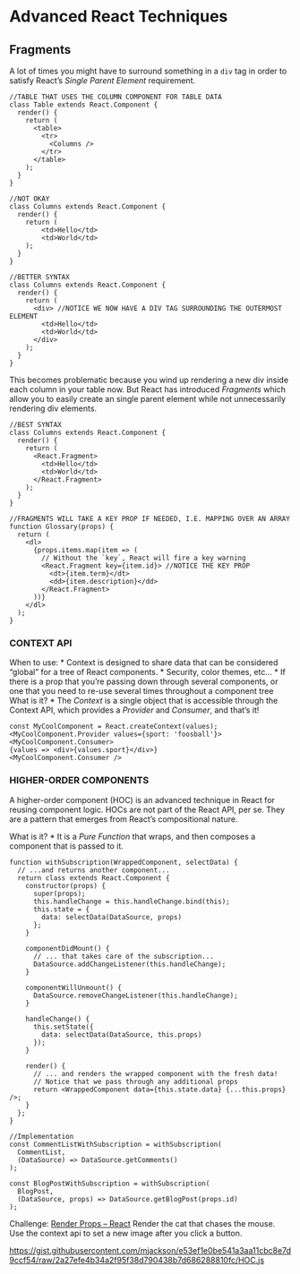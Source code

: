 # Advanced React Techniques
## Fragments
A lot of times you might have to surround something in a `div` tag in order to satisfy React’s *Single Parent Element* requirement.  

```
//TABLE THAT USES THE COLUMN COMPONENT FOR TABLE DATA
class Table extends React.Component {
  render() {
    return (
      <table>
        <tr>
          <Columns />
        </tr>
      </table>
    );
  }
}

//NOT OKAY
class Columns extends React.Component {
  render() {
    return (
        <td>Hello</td>
        <td>World</td>
    );
  }
}

//BETTER SYNTAX
class Columns extends React.Component {
  render() {
    return (
      <div> //NOTICE WE NOW HAVE A DIV TAG SURROUNDING THE OUTERMOST ELEMENT
        <td>Hello</td>
        <td>World</td>
      </div>
    );
  }
}
```

This becomes problematic because you wind up rendering a new div inside each column in your table now.  But React has introduced *Fragments* which allow you to easily create an single parent element while not unnecessarily rendering div elements.

```
//BEST SYNTAX
class Columns extends React.Component {
  render() {
    return (
      <React.Fragment>
        <td>Hello</td>
        <td>World</td>
      </React.Fragment>
    );
  }
}

//FRAGMENTS WILL TAKE A KEY PROP IF NEEDED, I.E. MAPPING OVER AN ARRAY
function Glossary(props) {
  return (
    <dl>
      {props.items.map(item => (
        // Without the `key`, React will fire a key warning
        <React.Fragment key={item.id}> //NOTICE THE KEY PROP
          <dt>{item.term}</dt>
          <dd>{item.description}</dd>
        </React.Fragment>
      ))}
    </dl>
  );
}
```


### CONTEXT API

When to use: 
	* Context is designed to share data that can be considered “global” for a tree of React components.
		* Security, color themes, etc… 
	* If there is a prop that you’re passing down through several components, or one that you need to re-use several times throughout a component tree 
What is it?
	* The *Context* is a single object that is accessible through the Context API, which provides a *Provider* and *Consumer*, and that’s it!
```
const MyCoolComponent = React.createContext(values);
<MyCoolComponent.Provider values={sport: 'foosball'}>
<MyCoolComponent.Consumer>
{values => <div>{values.sport}</div>}
<MyCoolComponent.Consumer />
```

### HIGHER-ORDER COMPONENTS
A higher-order component (HOC) is an advanced technique in React for reusing component logic. HOCs are not part of the React API, per se. They are a pattern that emerges from React’s compositional nature.

What is it? 
	* It is a *Pure Function* that wraps, and then composes a component that is passed to it.  

```
function withSubscription(WrappedComponent, selectData) {
  // ...and returns another component...
  return class extends React.Component {
    constructor(props) {
      super(props);
      this.handleChange = this.handleChange.bind(this);
      this.state = {
        data: selectData(DataSource, props)
      };
    }

    componentDidMount() {
      // ... that takes care of the subscription...
      DataSource.addChangeListener(this.handleChange);
    }

    componentWillUnmount() {
      DataSource.removeChangeListener(this.handleChange);
    }

    handleChange() {
      this.setState({
        data: selectData(DataSource, this.props)
      });
    }

    render() {
      // ... and renders the wrapped component with the fresh data!
      // Notice that we pass through any additional props
      return <WrappedComponent data={this.state.data} {...this.props} />;
    }
  };
}

//Implementation
const CommentListWithSubscription = withSubscription(
  CommentList,
  (DataSource) => DataSource.getComments()
);

const BlogPostWithSubscription = withSubscription(
  BlogPost,
  (DataSource, props) => DataSource.getBlogPost(props.id)
);

```

Challenge:
[Render Props – React](https://reactjs.org/docs/render-props.html)
Render the cat that chases the mouse.
Use the context api to set a new image after you click a button.

https://gist.githubusercontent.com/mjackson/e53ef1e0be541a3aa11cbc8e7d9ccf54/raw/2a27efe4b34a2f95f38d790438b7d686288810fc/HOC.js
